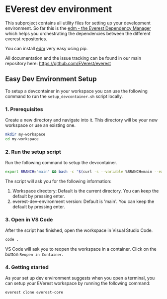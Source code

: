 # EVerest dev environment

This subproject contains all utility files for setting up your development environment. So far this is the [edm - the Everest Dependency Manager](dependency_manager/README.md) which helps you orchestrating the dependencies between the different everest repositories.

You can install [edm](dependency_manager/README.md) very easy using pip.

All documentation and the issue tracking can be found in our main repository here: https://github.com/EVerest/everest

## Easy Dev Environment Setup

To setup a devcontainer in your workspace you can use the following command to run the `setup_devcontainer.sh` script locally.

### 1. Prerequisites

Create a new directory and navigate into it. This directory will be your new workspace or use an existing one.

```bash
mkdir my-workspace
cd my-workspace
```

### 2. Run the setup script

Run the following command to setup the devcontainer.

```bash
export BRANCH="main" && bash -c "$(curl -s --variable %BRANCH=main --expand-url https://raw.githubusercontent.com/EVerest/everest-dev-environment/{{BRANCH}}/devcontainer/setup-devcontainer.sh)"
```

The script will ask you for the following information:
1. Workspace directory: Default is the current directory. You can keep the default by pressing enter.
2. everest-dev-environment version: Default is 'main'. You can keep the default by pressing enter.

### 3. Open in VS Code

After the script has finished, open the workspace in Visual Studio Code.

```bash
code .
```

VS Code will ask you to reopen the workspace in a container. Click on the button `Reopen in Container`.

### 4. Getting started

As your set up dev environment suggests when you open a terminal, you can setup your EVerest workspace by running the following command:

```bash
everest clone everest-core
```
